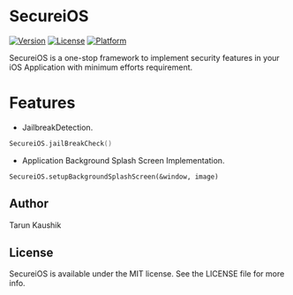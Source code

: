 # SecureiOS

[![Version](https://img.shields.io/cocoapods/v/SecureiOS.svg?style=flat)](http://cocoadocs.org/docsets/SecureiOS)
[![License](https://img.shields.io/cocoapods/l/SecureiOS.svg?style=flat)](http://cocoadocs.org/docsets/SecureiOS)
[![Platform](https://img.shields.io/cocoapods/p/SecureiOS.svg?style=flat)](http://cocoadocs.org/docsets/SecureiOS)

SecureiOS is a one-stop framework to implement security features in your iOS Application with minimum efforts requirement.

# Features

- JailbreakDetection.
``` swift
SecureiOS.jailBreakCheck()
```
- Application Background Splash Screen Implementation.
```
SecureiOS.setupBackgroundSplashScreen(&window, image)
```

## Author

Tarun Kaushik

## License

SecureiOS is available under the MIT license. See the LICENSE file for more info.
